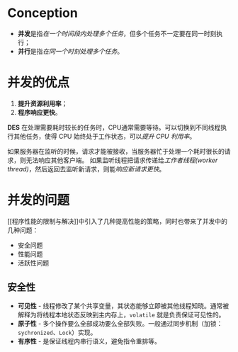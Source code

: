 # Conception
- **并发**是指*在一个时间段内处理多个任务*，但多个任务不一定要在同一时刻执行；
- **并行**是指*在同一个时刻处理多个任务*。

# 并发的优点
1. **提升资源利用率**；
2. **程序响应更快**。

**DES**
在处理需要耗时较长的任务时，CPU通常需要等待。可以切换到不同线程执行其他任务，使得 CPU 始终处于工作状态，可以*提升 CPU 利用率*。

如果服务器在监听的时候，请求才能被接收，当服务器忙于处理一个耗时很长的请求，则无法响应其他客户端。
如果监听线程把请求传递给*工作者线程(worker thread)*，然后返回去监听新请求，则能*响应新请求更快*。


# 并发的问题
[[程序性能的限制与解决]]中引入了几种提高性能的策略，同时也带来了并发中的几种问题：
- 安全问题
- 性能问题
- 活跃性问题

## 安全性

-   **可见性** - 线程修改了某个共享变量，其状态能够立即被其他线程知晓。通常被解释为将线程本地状态反映到主内存上，`volatile` 就是负责保证可见性的。
-   **原子性** - 多个操作要么全部成功要么全部失败。一般通过同步机制（加锁：`sychronized`、`Lock`）实现。
-   **有序性** - 是保证线程内串行语义，避免指令重排等。
